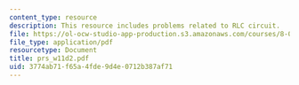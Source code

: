 ```yaml
---
content_type: resource
description: This resource includes problems related to RLC circuit.
file: https://ol-ocw-studio-app-production.s3.amazonaws.com/courses/8-02t-electricity-and-magnetism-spring-2005/3774ab71f65a4fde9d4e0712b387af71_prs_w11d2.pdf
file_type: application/pdf
resourcetype: Document
title: prs_w11d2.pdf
uid: 3774ab71-f65a-4fde-9d4e-0712b387af71
---
```

